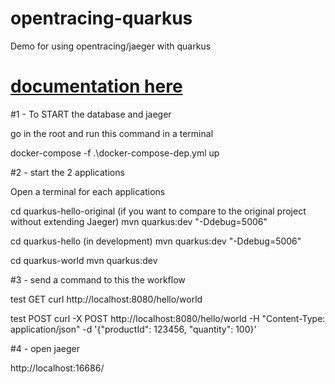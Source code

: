 # opentracing-quarkus
Demo for using opentracing/jaeger with quarkus

# [documentation here](https://guhilling.github.io/opentracing-quarkus/)


#1 - To START the database and jaeger

go in the root and run this command in a terminal

docker-compose -f .\docker-compose-dep.yml up

#2 - start the 2 applications

Open a terminal for each applications



cd quarkus-hello-original  (if you want to compare to the original project without extending Jaeger)
mvn quarkus:dev "-Ddebug=5006"

cd quarkus-hello (in development)
mvn quarkus:dev "-Ddebug=5006"

cd quarkus-world
mvn quarkus:dev 

#3 - send a command to this the workflow

test GET
curl http://localhost:8080/hello/world

test POST
curl -X POST http://localhost:8080/hello/world -H "Content-Type: application/json" -d '{"productId": 123456, "quantity": 100}'


#4 - open jaeger

http://localhost:16686/



